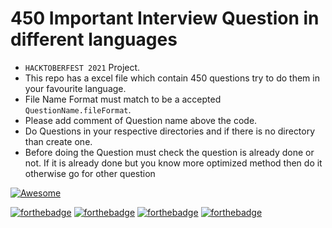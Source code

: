 # 450 Important Interview Question in different languages

- `HACKTOBERFEST 2021` Project.
- This repo has a excel file which contain 450 questions try to do them in your favourite language.
- File Name Format must match to be a accepted `QuestionName.fileFormat`.
- Please add comment of Question name above the code.
- Do Questions in your respective directories and if there is no directory than create one.
- Before doing the Question must check the question is already done or not. If it is already done but you know more optimized method then do it otherwise go for other question

[![Awesome](https://img.shields.io/badge/PRs-welcome-brightgreen.svg?style=flat-square)](http://makeapullrequest.com) &nbsp;

[![forthebadge](https://forthebadge.com/images/badges/made-with-c-plus-plus.svg)](https://forthebadge.com)
[![forthebadge](https://forthebadge.com/images/badges/made-with-c.svg)](https://forthebadge.com)
[![forthebadge](https://forthebadge.com/images/badges/made-with-python.svg)](https://forthebadge.com)
[![forthebadge](https://forthebadge.com/images/badges/made-with-java.svg)](https://forthebadge.com)
